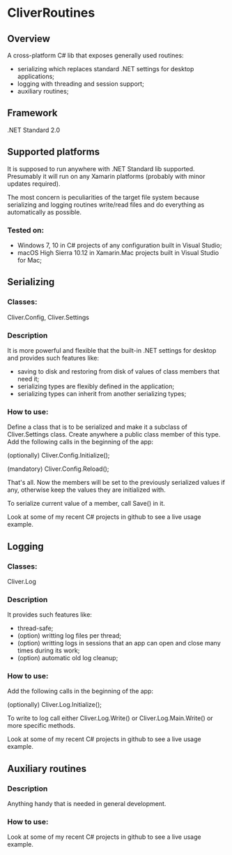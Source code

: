 # CliverRoutines

## Overview
A cross-platform C# lib that exposes generally used routines: 
- serializing which replaces standard .NET settings for desktop applications; 
- logging with threading and session support;
- auxiliary routines;

## Framework
.NET Standard 2.0

## Supported platforms
It is supposed to run anywhere with .NET Standard lib supported. 
Presumably it will run on any Xamarin platforms (probably with minor updates required). 

The most concern is peculiarities of the target file system because serializing and logging routines write/read files and do everything as automatically as possible.

### Tested on:
- Windows 7, 10 in C# projects of any configuration built in Visual Studio;
- macOS High Sierra 10.12 in Xamarin.Mac projects built in Visual Studio for Mac;


## Serializing 
### Classes: 
Cliver.Config, Cliver.Settings 

### Description
It is more powerful and flexible that the built-in .NET settings for desktop and provides such features like:
- saving to disk and restoring from disk of values of class members that need it;
- serializing types are flexibly defined in the application;
- serializing types can inherit from another serializing types;

### How to use:
Define a class that is to be serialized and make it a subclass of Cliver.Settings class. Create anywhere a public class member of this type. Add the following calls in the beginning of the app: 

(optionally) Cliver.Config.Initialize(); 

(mandatory) Cliver.Config.Reload();

That's all. Now the members will be set to the previously serialized values if any, otherwise keep the values they are initialized with.

To serialize current value of a member, call Save() in it.

Look at some of my recent C# projects in github to see a live usage example.


## Logging 
### Classes: 
Cliver.Log

### Description
It provides such features like:
- thread-safe;
- (option) writting log files per thread;
- (option) writting logs in sessions that an app can open and close many times during its work;
- (option) automatic old log cleanup; 

### How to use:
Add the following calls in the beginning of the app: 

(optionally) Cliver.Log.Initialize();

To write to log call either Cliver.Log.Write() or Cliver.Log.Main.Write() or more specific methods.

Look at some of my recent C# projects in github to see a live usage example.

## Auxiliary routines 
### Description
Anything handy that is needed in general development.

### How to use:
Look at some of my recent C# projects in github to see a live usage example.
